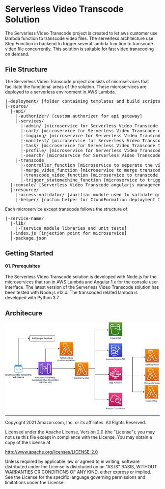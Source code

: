 # Serverless Video Transcode Solution
The Serverless Video Transcode project is created to let aws customer use lambda function to transcode video files. The serverless architecture use Step Function in backend to trigger several lambda function to transcode video file concurrently. This solution is suitable for fast video transcoding on demand.


## File Structure
The Serverless Video Transcode project consists of microservices that facilitate the functional areas of the solution. These microservices are deployed to a serverless environment in AWS Lambda.

<pre>
|-deployment/ [folder containing templates and build scripts]
|-source/
  |-api/
    |-authorizer/ [custom authorizer for api gateway]
    |-services/
      |-admin/ [microservice for Serverless Video Transcode administrative functionality]
      |-cart/ [microservice for Serverless Video Transcode cart functionality]
      |-logging/ [microservice for Serverless Video Transcode audit logging]
      |-manifest/ [microservice for Serverless Video Transcode manifest processing]
      |-task/ [microservice for Serverless Video Transcode task functionality]
      |-profile/ [microservice for Serverless Video Transcode user profile functionality]
      |-search/ [microservice for Serverless Video Transcode search functionality]
    |-transcode
      |-controller_function [microservice to seperate the video file and save to S3]
      |-merge_video_function [microservice to merge transcoded video files on S3 into one video]
      |-transcode_video_function [microservice to transcode the video file and save the output to S3]
      |-trigger_statemachine_function [microservice to trigger the Step function]
  |-console/ [Serverless Video Transcode angularjs management console]
  |-resource/
    |-access-validator/ [auxiliar module used to validate granular permissions]
    |-helper/ [custom helper for CloudFormation deployment template]
</pre>
Each microservice except transcode follows the structure of:

<pre>
|-service-name/
  |-lib/
    |-[service module libraries and unit tests]
  |-index.js [injection point for microservice]
  |-package.json
</pre>

## Getting Started
#### 01. Prerequisites

The Serverless Video Transcode solution is developed with Node.js for the microservices that run in AWS Lambda and Angular 1.x for the console user interface. The latest version of the Serverless Video Transcode solution has been tested with Node.js v12.x. The transcoded related lambda is developed with Python 3.7.


## Architecure

![Serverless_Video_Transcode_Solution](./assets/serverlessVideoTranscodeArchitecture.png)
***

Copyright 2021 Amazon.com, Inc. or its affiliates. All Rights Reserved.

Licensed under the Apache License, Version 2.0 (the "License"); you may not use this file except in compliance with the License. You may obtain a copy of the License at

http://www.apache.org/licenses/LICENSE-2.0 

Unless required by applicable law or agreed to in writing, software distributed under the License is distributed on an "AS IS" BASIS, WITHOUT WARRANTIES OR CONDITIONS OF ANY KIND, either express or implied. See the License for the specific language governing permissions and limitations under the License.
